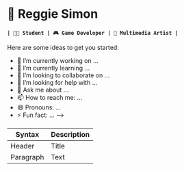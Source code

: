# 🌾 Reggie Simon

**`| 👨‍🎓 Student | 🎮 Game Developer | 🎨 Multimedia Artist |`**

Here are some ideas to get you started:

- 🔭 I’m currently working on ...
- 🌱 I’m currently learning ...
- 👯 I’m looking to collaborate on ...
- 🤔 I’m looking for help with ...
- 💬 Ask me about ...
- 📫 How to reach me: ...
- 😄 Pronouns: ...
- ⚡ Fun fact: ...
-->


| Syntax | Description |
| ----------- | ----------- |
| Header | Title |
| Paragraph | Text |
